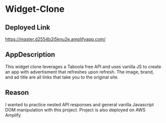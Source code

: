 # Widget-Clone

## Deployed Link
https://master.d2554b2i5knu2e.amplifyapp.com/

## AppDescription 
This widget clone leverages a Taboola free API and uses vanilla JS to create an app with advertisment that refreshes upon refresh. The image, brand, and ad title are all links that take you to the original site.

## Reason
I wanted to practice nested API responses and general vanilla Javascript DOM manipulation with this project. Project is also deployed on AWS Amplify
